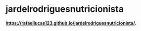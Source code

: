 # jardelrodriguesnutricionista

#### https://rafaellucas123.github.io/jardelrodriguesnutricionista/. 
